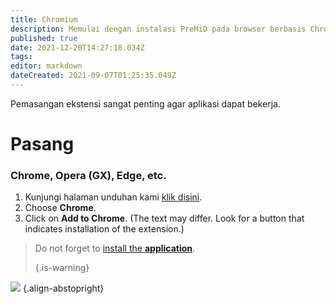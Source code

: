 ```yaml
---
title: Chromium
description: Memulai dengan instalasi PreMiD pada browser berbasis Chromium
published: true
date: 2021-12-20T14:27:18.034Z
tags:
editor: markdown
dateCreated: 2021-09-07T01:25:35.049Z
---
```


Pemasangan ekstensi sangat penting agar aplikasi dapat bekerja.

# Pasang
### Chrome, Opera (GX), Edge, etc.
1. Kunjungi halaman unduhan kami [klik disini](https://premid.app/downloads).
2. Choose **Chrome**.
3. Click on **Add to Chrome**. (The text may differ. Look for a button that indicates installation of the extension.)

> Do not forget to [install the **application**](/install). 
> 
> {.is-warning}

![](https://img.icons8.com/color/2x/chrome.png) {.align-abstopright}
